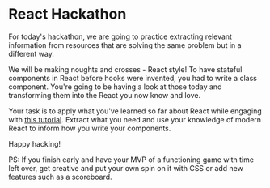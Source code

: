 # React Hackathon

For today's hackathon, we are going to practice extracting relevant information from resources that are solving the same problem but in a different way.

We will be making noughts and crosses - React style! To have stateful components in React before hooks were invented, you had to write a class component. You're going to be having a look at those today and transforming them into the React you now know and love.

Your task is to apply what you've learned so far about React while engaging with [this tutorial](https://reactjs.org/tutorial/tutorial.html). Extract what you need and use your knowledge of modern React to inform how you write your components.

Happy hacking!

PS: If you finish early and have your MVP of a functioning game with time left over, get creative and put your own spin on it with CSS or add new features such as a scoreboard.
